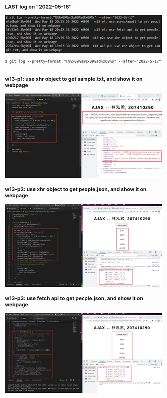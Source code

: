 ### LAST log on "2022-05-18"

![img](w13-log.png)

```
$ git log --pretty=format:"%h%x09%an%x09%ad%x09%s" --after="2022-5-17"


```

### w13-p1: use xhr object to get sample.txt, and show it on webpage

![img](w13-p1-1.png)

### w13-p2: use xhr object to get people.json, and show it on webpage

![img](w13-p2.png)

### w13-p3: use fetch api to get people.json, and show it on webpage

![img](w13-p3.png)